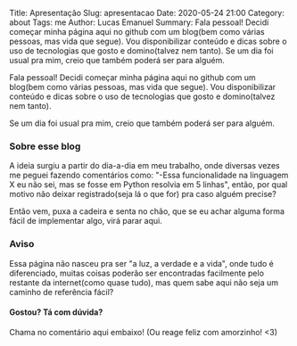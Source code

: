 Title: Apresentação 
Slug: apresentacao
Date: 2020-05-24 21:00
Category: about
Tags: me
Author: Lucas Emanuel
Summary: Fala pessoal! Decidi começar minha página aqui no github com um blog(bem como várias pessoas, mas vida que segue). Vou disponibilizar conteúdo e dicas sobre o uso de tecnologias que gosto e domino(talvez nem tanto). Se um dia foi usual pra mim, creio que também poderá ser para alguém.

Fala pessoal! Decidi começar minha página aqui no github com um blog(bem como várias pessoas, mas vida que segue). Vou disponibilizar conteúdo e dicas sobre o uso de tecnologias que gosto e domino(talvez nem tanto).

Se um dia foi usual pra mim, creio que também poderá ser para alguém.

### Sobre esse blog

A ideia surgiu a partir do dia-a-dia em meu trabalho, onde diversas vezes me peguei fazendo comentários como: "-Essa funcionalidade na linguagem X eu não sei, mas se fosse em Python resolvia em 5 linhas", então, por qual motivo não deixar registrado(seja lá o que for) pra caso alguém precise?

Então vem, puxa a cadeira e senta no chão, que se eu achar alguma forma fácil de implementar algo, virá parar aqui.

### Aviso

Essa página não nasceu pra ser "a luz, a verdade e a vida", onde tudo é diferenciado, muitas coisas poderão ser encontradas facilmente pelo restante da internet(como quase tudo), mas quem sabe aqui não seja um caminho de referência fácil? 


#### Gostou? Tá com dúvida?

Chama no comentário aqui embaixo! (Ou reage feliz com amorzinho! <3)
